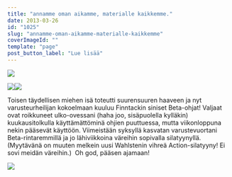 ```yaml
---
title: "annamme oman aikamme, materialle kaikkemme."
date: 2013-03-26
id: "1025"
slug: "annamme-oman-aikamme-materialle-kaikkemme"
coverImageId: ""
template: "page"
post_button_label: "Lue lisää"
---
```


[![](/images/IMG_0394.JPG)](http://2.bp.blogspot.com/-SwEX-qFnPW0/UVHlTktFo8I/AAAAAAAAFhc/buSSnqqyH64/s1600/IMG_0394.JPG)

[![](/images/IMG_0391.JPG)](http://3.bp.blogspot.com/-0wsdWu2iRAk/UVHlT2Bj3EI/AAAAAAAAFho/AKSUecO9Ido/s1600/IMG_0391.JPG)[![](/images/IMG_0387.JPG)](http://4.bp.blogspot.com/-JRk1GLlvUaU/UVHlTBopY9I/AAAAAAAAFhY/aTu-baMz_ro/s1600/IMG_0387.JPG)

Toisen täydellisen miehen isä toteutti suurensuuren haaveen ja nyt varusteurheilijan kokoelmaan kuuluu Finntackin siniset Beta-ohjat! Valjaat ovat roikkuneet ulko-ovessani (haha joo, sisäpuolella kylläkin) kuukausitolkulla käyttämättöminä ohjien puuttuessa, mutta viikonloppuna nekin pääsevät käyttöön. Viimeistään syksyllä kasvatan varustevuortani Beta-rintaremmillä ja jo lähiviikkoina väreihin sopivalla silatyynyllä. (Myytävänä on muuten melkein uusi Wahlstenin vihreä Action-silatyyny! Ei sovi meidän väreihin.)  Oh god, pääsen ajamaan!

[![](/images/ak.jpg)](http://3.bp.blogspot.com/-FIdLZGgAOv8/UVHqJpms6VI/AAAAAAAAFhw/N4BBGmvMnC4/s1600/ak.jpg)

